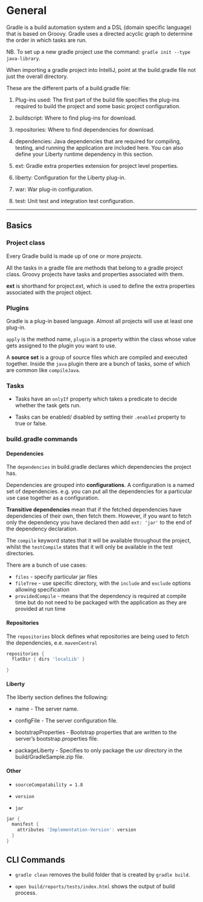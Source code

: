 # General

Gradle is a build automation system and a DSL (domain specific language) that is based on Groovy. Gradle uses a directed acyclic graph to determine the order in which tasks are run.

NB. To set up a new gradle project use the command: `gradle init --type java-library`.

When importing a gradle project into IntelliJ, point at the build.gradle file not just the overall directory.

These are the different parts of a build.gradle file:

1. Plug-ins used: The first part of the build file specifies the plug-ins required to build the project and some basic project configuration.

2. buildscript: Where to find plug-ins for download.

3. repositories: Where to find dependencies for download.

4. dependencies: Java dependencies that are required for compiling, testing, and running the application are included here. You can also define your Liberty runtime dependency in this section.

5. ext: Gradle extra properties extension for project level properties.

6. liberty: Configuration for the Liberty plug-in.

7. war: War plug-in configuration.

8. test: Unit test and integration test configuration.



---



## Basics

### Project class

Every Gradle build is made up of one or more *projects*.

All the tasks in a gradle file are methods that belong to a gradle project class. Groovy projects have tasks and properties associated with them.

**ext** is shorthand for project.ext, which is used to define the extra properties associated with the project object.






### Plugins

Gradle is a plug-in based language. Almost all projects will use at least one plug-in.

`apply` is the method name, `plugin` is a property within the class whose value gets assigned to the plugin you want to use.

A **source set** is a group of source files which are compiled and executed together. Inside the `java` plugin there are a bunch of tasks, some of which are common like `compileJava`.



### Tasks

* Tasks have an `onlyIf` property which takes a predicate to decide whether the task gets run.

* Tasks can be enabled/ disabled by setting their `.enabled` property to true or false.


### build.gradle commands

#### Dependencies

The `dependencies` in build.gradle declares which dependencies the project has.

Dependencies are grouped into **configurations**. A configuration is a named set of dependencies. e.g. you can put all the dependencies for a particular use case together as a configuration.

**Transitive dependencies** mean that if the fetched dependencies have dependencies of their own, then fetch them. However, if you want to fetch only the dependency you have declared then add `ext: 'jar'` to the end of the dependency declaration.

The `compile` keyword states that it will be available throughout the project, whilst the `testCompile` states that it will only be available in the test directories.

There are a bunch of use cases:

* `files` - specify particular jar files
* `fileTree` - use specific directory, with the `include` and `exclude` options allowing specification
* `providedCompile` - means that the dependency is required at compile time but do not need to be packaged with the application as they are provided at run time

#### Repositories

The `repositories` block defines what repositories are being used to fetch the dependencies, e.e. `mavenCentral`

```groovy
repositories {
  flatDir { dirs 'localLib' }

}
```

#### Liberty

The liberty section defines the following:

* name - The server name.

* configFile - The server configuration file.

* bootstrapProperties - Bootstrap properties that are written to the server’s bootstrap.properties file.

* packageLiberty - Specifies to only package the usr directory in the build/GradleSample.zip file.

#### Other

* `sourceCompatability = 1.8`

* `version`

* `jar`

```groovy
jar {
  manifest {
    attributes 'Implementation-Version': version
  }
}
```



## CLI Commands

* `gradle clean` removes the build folder that is created by `gradle build`.

* `open build/reports/tests/index.html` shows the output of build process.
